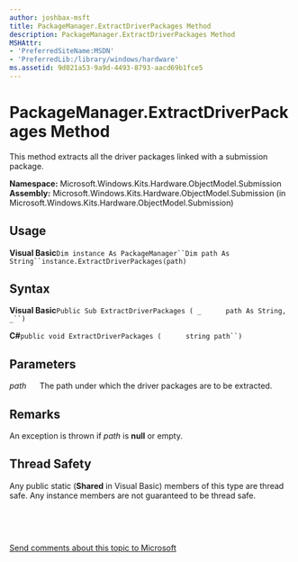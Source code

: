 ```yaml
---
author: joshbax-msft
title: PackageManager.ExtractDriverPackages Method
description: PackageManager.ExtractDriverPackages Method
MSHAttr:
- 'PreferredSiteName:MSDN'
- 'PreferredLib:/library/windows/hardware'
ms.assetid: 9d021a53-9a9d-4493-8793-aacd69b1fce5
---
```


# PackageManager.ExtractDriverPackages Method


This method extracts all the driver packages linked with a submission package.

**Namespace:** Microsoft.Windows.Kits.Hardware.ObjectModel.Submission **Assembly:** Microsoft.Windows.Kits.Hardware.ObjectModel.Submission (in Microsoft.Windows.Kits.Hardware.ObjectModel.Submission)

## Usage


**Visual Basic**`Dim instance As PackageManager``Dim path As String``instance.ExtractDriverPackages(path)`

## Syntax


**Visual Basic**`Public Sub ExtractDriverPackages ( _`           `path As String, _``) `

**C#**`public void ExtractDriverPackages (`           `string path``)`

## Parameters


*path*      The path under which the driver packages are to be extracted.

## Remarks


An exception is thrown if *path* is **null** or empty.

## Thread Safety


Any public static (**Shared** in Visual Basic) members of this type are thread safe. Any instance members are not guaranteed to be thread safe.

 

 

[Send comments about this topic to Microsoft](mailto:wsddocfb@microsoft.com?subject=Documentation%20feedback%20%5Bp_hck\p_hck%5D:%20PackageManager.ExtractDriverPackages%20Method%20%20RELEASE:%20%284/27/2016%29&body=%0A%0APRIVACY%20STATEMENT%0A%0AWe%20use%20your%20feedback%20to%20improve%20the%20documentation.%20We%20don't%20use%20your%20email%20address%20for%20any%20other%20purpose,%20and%20we'll%20remove%20your%20email%20address%20from%20our%20system%20after%20the%20issue%20that%20you're%20reporting%20is%20fixed.%20While%20we're%20working%20to%20fix%20this%20issue,%20we%20might%20send%20you%20an%20email%20message%20to%20ask%20for%20more%20info.%20Later,%20we%20might%20also%20send%20you%20an%20email%20message%20to%20let%20you%20know%20that%20we've%20addressed%20your%20feedback.%0A%0AFor%20more%20info%20about%20Microsoft's%20privacy%20policy,%20see%20http://privacy.microsoft.com/default.aspx. "Send comments about this topic to Microsoft")




